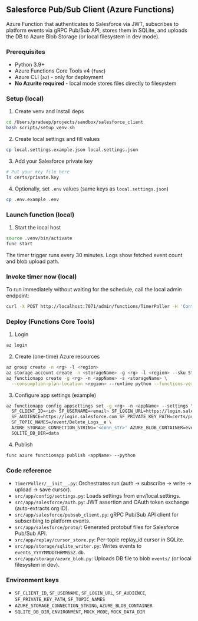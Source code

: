 ## Salesforce Pub/Sub Client (Azure Functions)

Azure Function that authenticates to Salesforce via JWT, subscribes to platform events via gRPC Pub/Sub API, stores them in SQLite, and uploads the DB to Azure Blob Storage (or local filesystem in dev mode).

### Prerequisites
- Python 3.9+
- Azure Functions Core Tools v4 (`func`)
- Azure CLI (`az`) - only for deployment
- **No Azurite required** - local mode stores files directly to filesystem

### Setup (local)
1) Create venv and install deps
```bash
cd /Users/pradeep/projects/sandbox/salesforce_client
bash scripts/setup_venv.sh
```

2) Create local settings and fill values
```bash
cp local.settings.example.json local.settings.json
```

3) Add your Salesforce private key
```bash
# Put your key file here
ls certs/private.key
```

4) Optionally, set `.env` values (same keys as `local.settings.json`)
```bash
cp .env.example .env
```

### Launch function (local)
1) Start the local host
```bash
source .venv/bin/activate
func start
```

The timer trigger runs every 30 minutes. Logs show fetched event count and blob upload path.

### Invoke timer now (local)
To run immediately without waiting for the schedule, call the local admin endpoint:
```bash
curl -X POST http://localhost:7071/admin/functions/TimerPoller -H 'Content-Type: application/json' -d '{}'
```

### Deploy (Functions Core Tools)
1) Login
```bash
az login
```

2) Create (one-time) Azure resources
```bash
az group create -n <rg> -l <region>
az storage account create -n <storageName> -g <rg> -l <region> --sku Standard_LRS
az functionapp create -g <rg> -n <appName> -s <storageName> \
  --consumption-plan-location <region> --runtime python --functions-version 4
```

3) Configure app settings (example)
```bash
az functionapp config appsettings set -g <rg> -n <appName> --settings \
  SF_CLIENT_ID=<id> SF_USERNAME=<email> SF_LOGIN_URL=https://login.salesforce.com \
  SF_AUDIENCE=https://login.salesforce.com SF_PRIVATE_KEY_PATH=certs/private.key \
  SF_TOPIC_NAMES=/event/Delete_Logs__e \
  AZURE_STORAGE_CONNECTION_STRING='<conn_str>' AZURE_BLOB_CONTAINER=events \
  SQLITE_DB_DIR=data
```

4) Publish
```bash
func azure functionapp publish <appName> --python
```

### Code reference
- `TimerPoller/__init__.py`: Orchestrates run (auth → subscribe → write → upload → save cursor).
- `src/app/config/settings.py`: Loads settings from env/local.settings.
- `src/app/salesforce/auth.py`: JWT assertion and OAuth token exchange (auto-extracts org ID).
- `src/app/salesforce/pubsub_client.py`: gRPC Pub/Sub API client for subscribing to platform events.
- `src/app/salesforce/proto/`: Generated protobuf files for Salesforce Pub/Sub API.
- `src/app/replay/cursor_store.py`: Per-topic replay_id cursor in SQLite.
- `src/app/storage/sqlite_writer.py`: Writes events to `events_YYYYMMDDTHHMMSSZ.db`.
- `src/app/storage/azure_blob.py`: Uploads DB file to blob `events/` (or local filesystem in dev).

### Environment keys
- `SF_CLIENT_ID`, `SF_USERNAME`, `SF_LOGIN_URL`, `SF_AUDIENCE`, `SF_PRIVATE_KEY_PATH`, `SF_TOPIC_NAMES`
- `AZURE_STORAGE_CONNECTION_STRING`, `AZURE_BLOB_CONTAINER`
- `SQLITE_DB_DIR`, `ENVIRONMENT`, `MOCK_MODE`, `MOCK_DATA_DIR`